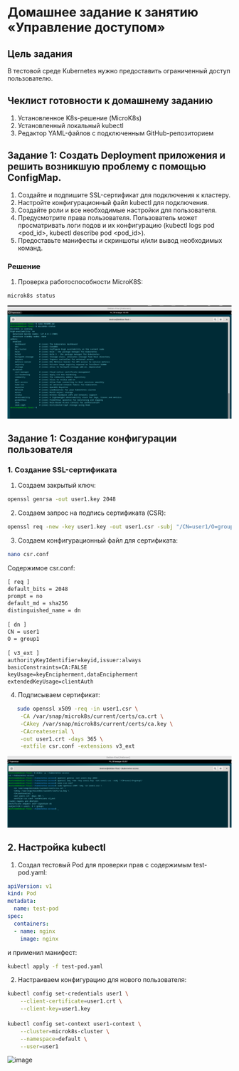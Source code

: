 # Домашнее задание к занятию «Управление доступом»

## Цель задания

В тестовой среде Kubernetes нужно предоставить ограниченный доступ пользователю.

## Чеклист готовности к домашнему заданию

1. Установленное K8s-решение (MicroK8s)
2. Установленный локальный kubectl
3. Редактор YAML-файлов с подключенным GitHub-репозиторием

## Задание 1: Создать Deployment приложения и решить возникшую проблему с помощью ConfigMap.  

1) Создайте и подпишите SSL-сертификат для подключения к кластеру.
2) Настройте конфигурационный файл kubectl для подключения.
3) Создайте роли и все необходимые настройки для пользователя.
4) Предусмотрите права пользователя. Пользователь может просматривать логи подов и их конфигурацию (kubectl logs pod <pod_id>, kubectl describe pod <pod_id>).
5) Предоставьте манифесты и скриншоты и/или вывод необходимых команд.

### Решение

1. Проверка работоспособности MicroK8S:
```bash
microk8s status
```
![image](https://github.com/Byzgaev-I/9-AccessControlK8s/blob/main/1-1%20MicroK8S%20работает.png)

## Задание 1: Создание конфигурации пользователя
### 1. Создание SSL-сертификата

1) Создаем закрытый ключ:

```bash
openssl genrsa -out user1.key 2048
```

2) Создаем запрос на подпись сертификата (CSR):

```bash
openssl req -new -key user1.key -out user1.csr -subj "/CN=user1/O=group1"
```

3) Создаем конфигурационный файл для сертификата:
   
```bash
nano csr.conf
```
Содержимое csr.conf:

```text
[ req ]
default_bits = 2048
prompt = no
default_md = sha256
distinguished_name = dn

[ dn ]
CN = user1
O = group1

[ v3_ext ]
authorityKeyIdentifier=keyid,issuer:always
basicConstraints=CA:FALSE
keyUsage=keyEncipherment,dataEncipherment
extendedKeyUsage=clientAuth
```

4) Подписываем сертификат:

```bash
   sudo openssl x509 -req -in user1.csr \
    -CA /var/snap/microk8s/current/certs/ca.crt \
    -CAkey /var/snap/microk8s/current/certs/ca.key \
    -CAcreateserial \
    -out user1.crt -days 365 \
    -extfile csr.conf -extensions v3_ext
```

![image](https://github.com/Byzgaev-I/9-AccessControlK8s/blob/main/1-2%20подписываем%20сертификат.png)


## 2. Настройка kubectl

1) Создал тестовый Pod для проверки прав с содержимым test-pod.yaml:

```yaml
apiVersion: v1
kind: Pod
metadata:
  name: test-pod
spec:
  containers:
  - name: nginx
    image: nginx
```
и применил манифест:

```bash
kubectl apply -f test-pod.yaml
```

2) Настраиваем конфигурацию для нового пользователя:

```bash
kubectl config set-credentials user1 \
    --client-certificate=user1.crt \
    --client-key=user1.key

kubectl config set-context user1-context \
    --cluster=microk8s-cluster \
    --namespace=default \
    --user=user1
```

![image](https://github.com/Byzgaev-I/9-AccessControlK8s/blob/main/1-3%20настройка%20kubctl.png)




























